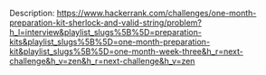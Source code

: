 Description:
https://www.hackerrank.com/challenges/one-month-preparation-kit-sherlock-and-valid-string/problem?h_l=interview&playlist_slugs%5B%5D=preparation-kits&playlist_slugs%5B%5D=one-month-preparation-kit&playlist_slugs%5B%5D=one-month-week-three&h_r=next-challenge&h_v=zen&h_r=next-challenge&h_v=zen